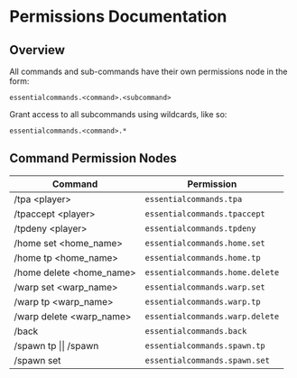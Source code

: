 
# Permissions Documentation

## Overview

All commands and sub-commands have their own permissions node in the form:

`essentialcommands.<command>.<subcommand>`

Grant access to all subcommands using wildcards, like so:

`essentialcommands.<command>.*`

## Command Permission Nodes

Command | Permission
--------|-----------
/tpa \<player>        |   `essentialcommands.tpa`
/tpaccept \<player>   |   `essentialcommands.tpaccept`
/tpdeny \<player>     |   `essentialcommands.tpdeny`
/home set \<home_name>    |   `essentialcommands.home.set`
/home tp \<home_name>     |   `essentialcommands.home.tp`
/home delete \<home_name> |   `essentialcommands.home.delete`
/warp set \<warp_name>      |   `essentialcommands.warp.set`
/warp tp \<warp_name>       |   `essentialcommands.warp.tp`
/warp delete \<warp_name>   |   `essentialcommands.warp.delete`
/back     |   `essentialcommands.back`
/spawn tp \|\| /spawn     |   `essentialcommands.spawn.tp`
/spawn set              |   `essentialcommands.spawn.set`
